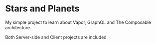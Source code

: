 # Stars and Planets

My simple project to learn about Vapor, GraphQL and The Composable architecture.

Both Server-side and Client projects are included